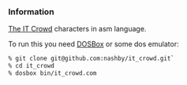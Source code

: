 ### Information

[The IT Crowd](http://en.wikipedia.org/wiki/The_IT_Crowd) characters in asm language.

To run this you need [DOSBox](http://www.dosbox.com/) or some dos emulator:

  ```bash
  % git clone git@github.com:nashby/it_crowd.git`
  % cd it_crowd
  % dosbox bin/it_crowd.com
  ```